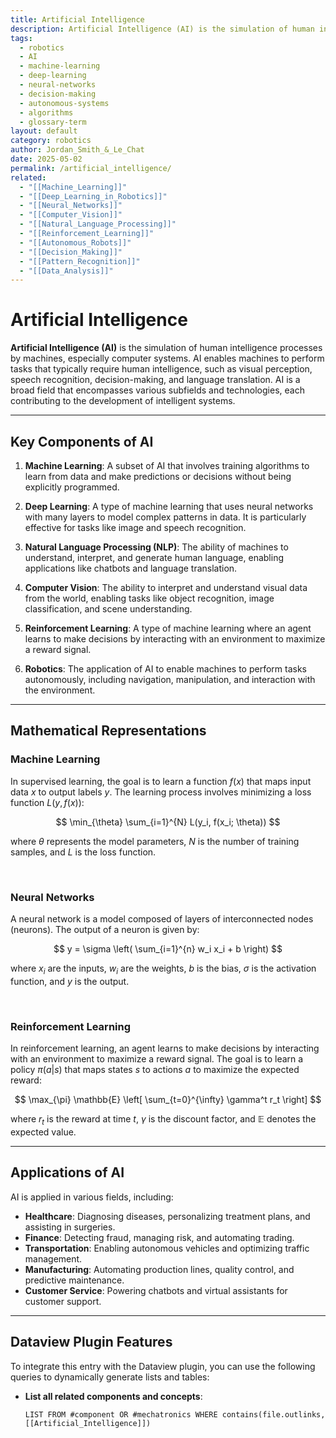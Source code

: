```yaml
---
title: Artificial Intelligence
description: Artificial Intelligence (AI) is the simulation of human intelligence processes by machines, especially computer systems, enabling them to perform tasks that typically require human intelligence.
tags:
  - robotics
  - AI
  - machine-learning
  - deep-learning
  - neural-networks
  - decision-making
  - autonomous-systems
  - algorithms
  - glossary-term
layout: default
category: robotics
author: Jordan_Smith_&_Le_Chat
date: 2025-05-02
permalink: /artificial_intelligence/
related:
  - "[[Machine_Learning]]"
  - "[[Deep_Learning_in_Robotics]]"
  - "[[Neural_Networks]]"
  - "[[Computer_Vision]]"
  - "[[Natural_Language_Processing]]"
  - "[[Reinforcement_Learning]]"
  - "[[Autonomous_Robots]]"
  - "[[Decision_Making]]"
  - "[[Pattern_Recognition]]"
  - "[[Data_Analysis]]"
---
```


# Artificial Intelligence

**Artificial Intelligence (AI)** is the simulation of human intelligence processes by machines, especially computer systems. AI enables machines to perform tasks that typically require human intelligence, such as visual perception, speech recognition, decision-making, and language translation. AI is a broad field that encompasses various subfields and technologies, each contributing to the development of intelligent systems.

---

## Key Components of AI

1. **Machine Learning**: A subset of AI that involves training algorithms to learn from data and make predictions or decisions without being explicitly programmed.

2. **Deep Learning**: A type of machine learning that uses neural networks with many layers to model complex patterns in data. It is particularly effective for tasks like image and speech recognition.

3. **Natural Language Processing (NLP)**: The ability of machines to understand, interpret, and generate human language, enabling applications like chatbots and language translation.

4. **Computer Vision**: The ability to interpret and understand visual data from the world, enabling tasks like object recognition, image classification, and scene understanding.

5. **Reinforcement Learning**: A type of machine learning where an agent learns to make decisions by interacting with an environment to maximize a reward signal.

6. **Robotics**: The application of AI to enable machines to perform tasks autonomously, including navigation, manipulation, and interaction with the environment.

---

## Mathematical Representations

### Machine Learning

In supervised learning, the goal is to learn a function $f(x)$ that maps input data $x$ to output labels $y$. The learning process involves minimizing a loss function $L(y, f(x))$:

$$
\min_{\theta} \sum_{i=1}^{N} L(y_i, f(x_i; \theta))
$$

where $\theta$ represents the model parameters, $N$ is the number of training samples, and $L$ is the loss function.

<br>

### Neural Networks

A neural network is a model composed of layers of interconnected nodes (neurons). The output of a neuron is given by:

$$
y = \sigma \left( \sum_{i=1}^{n} w_i x_i + b \right)
$$

where $x_i$ are the inputs, $w_i$ are the weights, $b$ is the bias, $\sigma$ is the activation function, and $y$ is the output.

<br>

### Reinforcement Learning

In reinforcement learning, an agent learns to make decisions by interacting with an environment to maximize a reward signal. The goal is to learn a policy $\pi(a|s)$ that maps states $s$ to actions $a$ to maximize the expected reward:

$$
\max_{\pi} \mathbb{E} \left[ \sum_{t=0}^{\infty} \gamma^t r_t \right]
$$

where $r_t$ is the reward at time $t$, $\gamma$ is the discount factor, and $\mathbb{E}$ denotes the expected value.

---

## Applications of AI

AI is applied in various fields, including:

- **Healthcare**: Diagnosing diseases, personalizing treatment plans, and assisting in surgeries.
- **Finance**: Detecting fraud, managing risk, and automating trading.
- **Transportation**: Enabling autonomous vehicles and optimizing traffic management.
- **Manufacturing**: Automating production lines, quality control, and predictive maintenance.
- **Customer Service**: Powering chatbots and virtual assistants for customer support.

---

## Dataview Plugin Features

To integrate this entry with the Dataview plugin, you can use the following queries to dynamically generate lists and tables:

- **List all related components and concepts**:
  ```dataview
  LIST FROM #component OR #mechatronics WHERE contains(file.outlinks, [[Artificial_Intelligence]])
